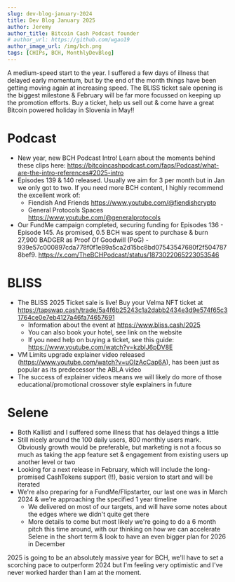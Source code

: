 ```yaml
---
slug: dev-blog-january-2024
title: Dev Blog January 2025
author: Jeremy
author_title: Bitcoin Cash Podcast founder
# author_url: https://github.com/wgao19
author_image_url: /img/bch.png
tags: [CHIPs, BCH, MonthlyDevBlog]
---
```


A medium-speed start to the year.  I suffered a few days of illness that delayed early momentum, but by the end of the month things have been getting moving again at increasing speed. The BLISS ticket sale opening is the biggest milestone & February will be far more focussed on keeping up the promotion efforts. Buy a ticket, help us sell out & come have a great Bitcoin powered holiday in Slovenia in May!!

# Podcast

- New year, new BCH Podcast Intro!  Learn about the moments behind these clips here: https://bitcoincashpodcast.com/faqs/Podcast/what-are-the-intro-references#2025-intro
- Episodes 139 & 140 released. Usually we aim for 3 per month but in Jan we only got to two.  If you need more BCH content, I highly recommend the excellent work of:
	- Fiendish And Friends https://www.youtube.com/@fiendishcrypto
	- General Protocols Spaces https://www.youtube.com/@generalprotocols
- Our FundMe campaign completed, securing funding for Episodes 136 - Episode 145. As promised, 0.5 BCH was spent to purchase & burn 27,900 BADGER as Proof Of Goodwill (PoG) - 939e57c000897cda778f0f1e89a5ca2d15bc8bd07543547680f2f5047878bef9. https://x.com/TheBCHPodcast/status/1873022065223053546

# BLISS

- The BLISS 2025 Ticket sale is live!  Buy your Velma NFT ticket at https://tapswap.cash/trade/5a4f6b25243c1a2dabb2434e3d9e574f65c31764ce0e7eb4127a46fa74657691
	- Information about the event at https://www.bliss.cash/2025
	- You can also book your hotel, see link on the website
	- If you need help on buying a ticket, see this guide: https://www.youtube.com/watch?v=kzbIJ6pDV8E
- VM Limits upgrade explainer video released (https://www.youtube.com/watch?v=uOIzAcCap6A), has been just as popular as its predecessor the ABLA video
- The success of explainer videos means we will likely do more of those educational/promotional crossover style explainers in future

# Selene

- Both Kallisti and I suffered some illness that has delayed things a little
- Still nicely around the 100 daily users, 800 monthly users mark.  Obviously growth would be preferable, but marketing is not a focus so much as taking the app feature set & engagement from existing users up another level or two
- Looking for a next release in February, which will include the long-promised CashTokens support (!!), basic version to start and will be iterated
- We're also preparing for a FundMe/Flipstarter, our last one was in March 2024 & we're approaching the specified 1 year timeline
	- We delivered on most of our targets, and will have some notes about the edges where we didn't quite get there
	- More details to come but most likely we're going to do a 6 month pitch this time around, with our thinking on how we can accelerate Selene in the short term & look to have an even bigger plan for 2026 in December

2025 is going to be an absolutely massive year for BCH, we'll have to set a scorching pace to outperform 2024 but I'm feeling very optimistic and I've never worked harder than I am at the moment.